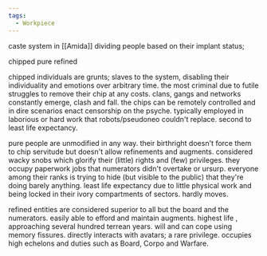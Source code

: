 ```yaml
---
tags:
  - Workpiece
---
```

caste system in [[Amida]] dividing people based on their implant status;

chipped
pure
refined 

chipped individuals are grunts; slaves to the system, disabling their individuality and emotions over arbitrary time. the most criminal due to futile struggles to remove their chip at any costs. clans, gangs and networks constantly emerge, clash and fall. the chips can be remotely controlled and in dire scenarios enact censorship on the psyche. 
typically employed in laborious or hard work that robots/pseudoneo couldn't replace. 
second to least life expectancy.

pure people are unmodified in any way. their birthright doesn't force them to chip servitude but doesn't allow refinements and augments. considered wacky snobs which glorify their (little) rights and (few) privileges. 
they occupy paperwork jobs that numerators didn't overtake or ursurp. everyone among their ranks is trying to hide (but visible to the public) that they're doing barely anything. 
least life expectancy due to little physical work and being locked in their ivory compartments of sectors. hardly moves.

refined entities are considered superior to all but the board and the numerators. easily able to efford and maintain augments. highest life , approaching several hundred terrean years. will and can cope using memory fissures. directly interacts with avatars; a rare privilege. occupies high echelons and duties such as Board, Corpo and Warfare. 